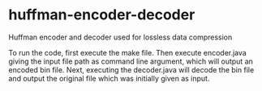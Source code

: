 # huffman-encoder-decoder
Huffman encoder and decoder used for lossless data compression

To run the code, first execute the make file. Then execute encoder.java giving the input file path as command line argument, which will output an encoded bin file. 
Next, executing the decoder.java will decode the bin file and output the original file which was initially given as input.
